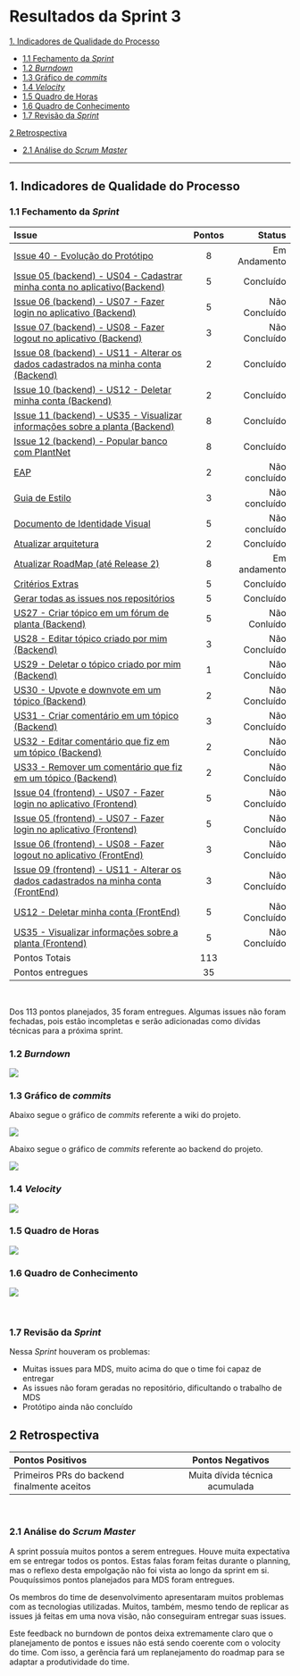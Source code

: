 # Resultados da Sprint 3

[1. Indicadores de Qualidade do Processo](#1-indicadores-de-qualidade-do-processo)
  - [1.1 Fechamento da _Sprint_](#11-fechamento-da-sprint)
  - [1.2 _Burndown_](#12-burndown)
  - [1.3 Gráfico de _commits_](#13-gráfico-de-commits)
  - [1.4 _Velocity_](#14-velocity)
  - [1.5 Quadro de Horas](#15-quadro-de-horas)
  - [1.6 Quadro de Conhecimento](#16-quadro-de-conhecimento)
  - [1.7 Revisão da _Sprint_](#17-revisão-da-sprint)
  
[2 Retrospectiva](#2-retrospectiva)
  - [2.1 Análise do _Scrum Master_](#21-análise-do-scrum-master) 

------

## 1. Indicadores de Qualidade do Processo

### 1.1 Fechamento da _Sprint_
| Issue       | Pontos     | Status     |
| :------------- | :----------: | -----------: |
| [Issue 40 - Evolução do Protótipo](https://github.com/fga-eps-mds/2020.1-Grupo2-wiki/issues/40)| 8 | Em Andamento |
| [Issue 05 (backend) - US04 - Cadastrar minha conta no aplicativo(Backend)](https://github.com/fga-eps-mds/2020.1-Grupo2-BackEnd/issues/5)| 5 | Concluído |
| [Issue 06 (backend) - US07 - Fazer login no aplicativo (Backend)](https://github.com/fga-eps-mds/2020.1-Grupo2-FrontEnd/issues/6)| 5 | Não Concluído |
| [Issue 07 (backend) - US08 - Fazer logout no aplicativo (Backend)](https://github.com/fga-eps-mds/2020.1-Grupo2-BackEnd/issues/7)| 3 | Não Concluído |
| [Issue 08 (backend) - US11 - Alterar os dados cadastrados na minha conta (Backend)](https://github.com/fga-eps-mds/2020.1-Grupo2-BackEnd/issues/8) | 2 | Concluído |
| [Issue 10 (backend) - US12 - Deletar minha conta (Backend)](https://github.com/fga-eps-mds/2020.1-Grupo2-BackEnd/issues/10)| 2 | Concluído |
| [Issue 11 (backend) - US35 - Visualizar informações sobre a planta (Backend)](https://github.com/fga-eps-mds/2020.1-Grupo2-BackEnd/issues/11)| 8 | Concluído |
| [Issue 12 (backend) - Popular banco com PlantNet](https://github.com/fga-eps-mds/2020.1-Grupo2-BackEnd/issues/12)| 8 | Concluído |
| [EAP](#) | 2 | Não concluído  |
| [Guia de Estilo](#) | 3 | Não concluído |
| [Documento de Identidade Visual](#) | 5 | Não concluído |
| [Atualizar arquitetura](#) | 2 | Concluído |
| [Atualizar RoadMap (até Release 2)](#) | 8 | Em andamento |
| [Critérios Extras](#) | 5 | Concluído |
| [Gerar todas as issues nos repositórios](#) | 5 | Concluído |
| [US27 - Criar tópico em um fórum de planta (Backend)](#) | 5 | Não Conluído |
| [US28 - Editar tópico criado por mim (Backend)](#) | 3 | Não Concluído |
| [US29 - Deletar o tópico criado por mim (Backend)](#) | 1 | Não Concluído |
| [US30 - Upvote e downvote em um tópico (Backend)](#) | 2 | Não Concluído |
| [US31 - Criar comentário em um tópico (Backend)](#) | 3 | Não Concluído |
| [US32 - Editar comentário que fiz em um tópico (Backend)](#) | 2 | Não Concluído |
| [US33 - Remover um comentário que fiz em um tópico (Backend)](#) | 2 | Não Concluído |
| [Issue 04 (frontend) - US07 - Fazer login no aplicativo (Frontend)](https://github.com/fga-eps-mds/2020.1-Grupo2-FrontEnd/issues/6) | 5 | Não Concluído |
| [Issue 05 (frontend) - US07 - Fazer login no aplicativo (Frontend)](https://github.com/fga-eps-mds/2020.1-Grupo2-FrontEnd/issues/6) | 5 | Não Concluído |
| [Issue 06 (frontend) - US08 - Fazer logout no aplicativo (FrontEnd)](https://github.com/fga-eps-mds/2020.1-Grupo2-FrontEnd/issues/6) | 3 | Não Concluído |
| [Issue 09 (frontend) - US11 - Alterar os dados cadastrados na minha conta (FrontEnd)](https://github.com/fga-eps-mds/2020.1-Grupo2-BackEnd/issues/9) | 3 | Não Concluído |
| [US12 - Deletar minha conta (FrontEnd)](https://github.com/fga-eps-mds/2020.1-Grupo2-FrontEnd/issues/7) | 5 | Não Concluído |
| [US35 - Visualizar informações sobre a planta (Frontend)](https://github.com/fga-eps-mds/2020.1-Grupo2-FrontEnd/issues/8) | 5 | Não Concluído |
| Pontos Totais | 113 | |
| Pontos entregues | 35 |  |

<br/>

Dos 113 pontos planejados, 35 foram entregues. Algumas issues não foram fechadas, pois estão incompletas e serão adicionadas como dívidas técnicas para a próxima sprint.

### 1.2 _Burndown_

![](img/burndown_sprint3.png)

### 1.3 Gráfico de _commits_

Abaixo segue o gráfico de _commits_ referente a wiki do projeto.

![](img/commits_wiki.png)

Abaixo segue o gráfico de _commits_ referente ao backend do projeto.

![](img/commits_back.png)

### 1.4 _Velocity_

![](img/velocity.png)

### 1.5 Quadro de Horas

![](img/hours.jpg)

### 1.6 Quadro de Conhecimento

![](img/knowledge_box.png)

<br>

### 1.7 Revisão da _Sprint_

Nessa _Sprint_ houveram os problemas:

* Muitas issues para MDS, muito acima do que o time foi capaz de entregar
* As issues não foram geradas no repositório, dificultando o trabalho de MDS
* Protótipo ainda não concluído

## 2 Retrospectiva

| Pontos Positivos | Pontos Negativos |
| :------------- | :----------: |
| Primeiros PRs do backend finalmente aceitos | Muita dívida técnica acumulada |

<br>

### 2.1 Análise do _Scrum Master_

A sprint possuía muitos pontos a serem entregues. Houve muita expectativa em se entregar todos os pontos. Estas falas foram feitas durante o planning, mas o reflexo desta empolgação não foi vista ao longo da sprint em si. Pouquíssimos pontos planejados para MDS foram entregues.

Os membros do time de desenvolvimento apresentaram muitos problemas com as tecnologias utilizadas. Muitos, também, mesmo tendo de replicar as issues já feitas em uma nova visão, não conseguiram entregar suas issues.

Este feedback no burndown de pontos deixa extremamente claro que o planejamento de pontos e issues não está sendo coerente com o volocity do time. Com isso, a gerência fará um replanejamento do roadmap para se adaptar a produtividade do time.